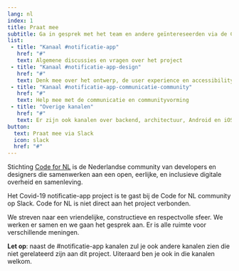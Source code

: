 ```yaml
---
lang: nl
index: 1
title: Praat mee
subtitle: Ga in gesprek met het team en andere geïntereseerden via de CodeForNL Slack community
list:
 - title: "Kanaal #notificatie-app"
   href: "#"
   text: Algemene discussies en vragen over het project
 - title: "Kanaal #notificatie-app-design"
   href: "#"
   text: Denk mee over het ontwerp, de user experience en accessibility.
 - title: "Kanaal #notificatie-app-communicatie-community"
   href: "#"
   text: Help mee met de communicatie en communityvorming
 - title: "Overige kanalen"
   href: "#"
   text: Er zijn ook kanalen over backend, architectuur, Android en iOS development, Bluetooth, etc.
button:
  text: Praat mee via Slack
  icon: slack
  href: "#"
---
```

Stichting [Code for NL](https://codefor.nl) is de Nederlandse community van developers en designers die samenwerken aan een open, eerlijke, en inclusieve digitale overheid en samenleving.

Het Covid-19 notificatie-app project is te gast bij de Code for NL community op Slack. Code for NL is niet direct aan het project verbonden.

We streven naar een vriendelijke, constructieve en respectvolle sfeer. We werken er samen en we gaan het gesprek aan. Er is alle ruimte voor verschillende meningen.

**Let op**: naast de #notificatie-app kanalen zul je ook andere kanalen zien die niet gerelateerd zijn aan dit project. Uiteraard ben je ook in die kanalen welkom.
